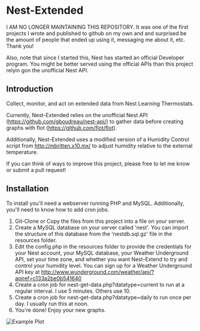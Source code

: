 Nest-Extended
=============

I AM NO LONGER MAINTAINING THIS REPOSITORY. It was one of the first projects I wrote and published to github on my own and and surprised be the amount of people that ended up using it, messaging me about it, etc. Thank you!

Also, note that since I started this, Nest has started an official Developer program. You might be better served using the official APIs than this project relyin gon the unofficial Nest API.

Introduction
-------------
Collect, monitor, and act on extended data from Nest Learning Thermostats.

Currently, Nest-Extended relies on the unofficial Nest API (https://github.com/gboudreau/nest-api/) to gather data before creating graphs with flot (https://github.com/flot/flot).

Additionally, Nest-Extended uses a modified version of a Humidity Control script from http://mbritten.x10.mx/ to adjust humidity relative to the external temperature.

If you can think of ways to improve this project, please free to let me know or submit a pull request!

Installation
-------------
To install you'll need a webserver running PHP and MySQL. Additionally, you'll need to know how to add cron jobs.

1. Git-Clone or Copy the files from this project into a file on your server.
2. Create a MySQL database on your server called 'nest'. You can import the structure of this database from the 'nestdb.sql.gz' file in the resources folder.
3. Edit the config.php in the resources folder to provide the credentials for your Nest account, your MySQL database, your Weather Underground API, set your time zone, and whether you want Nest-Extend to try and control your humidity level. You can sign up for a Weather Underground API key at http://www.wunderground.com/weather/api/?apiref=c133a2be0b541640
4. Create a cron job for nest-get-data.php?datatype=current to run at a regular interval. I use 5 minutes. Others use 10.
5. Create a cron job for nest-get-data.php?datatype=daily to run once per day. I usually run this at noon.
6. You're done! Enjoy your new graphs.

![Example Plot](/example.png)
